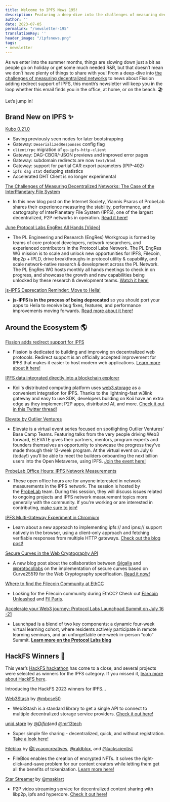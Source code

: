 ```yaml
---
title: Welcome to IPFS News 195!
description: Featuring a deep-dive into the challenges of measuring decentralized networks + more!
author: ''
date: 2023-07-05
permalink: "/newsletter-195"
translationKey: ''
header_image: "/ipfsnews.png"
tags:
- newsletter
---
```


As we enter into the summer months, things are slowing down just a bit as people go on holiday or get some much needed R&R, but that doesn’t mean we don’t have plenty of things to share with you! From a deep-dive into [the challenges of measuring decentralized networks](https://pulse.internetsociety.org/blog/the-challenges-of-measuring-decentralized-networks-the-case-of-the-interplanetary-file-system) to news about Fission adding redirect support of IPFS, this month’s newsletter will keep you in the loop whether this email finds you in the office, at home, or on the beach. 🏖️

Let’s jump in!

## **Brand New on IPFS ✨**

[Kubo 0.21.0](https://github.com/ipfs/kubo/releases/tag/v0.21.0)

- Saving previously seen nodes for later bootstrapping
- Gateway: `DeserializedResponses` config flag
- `client/rpc` migration of `go-ipfs-http-client`
- Gateway: DAG-CBOR/-JSON previews and improved error pages
- Gateway: subdomain redirects are now `text/html`
- Gateway: support for partial CAR export parameters (IPIP-402)
- `ipfs dag stat` deduping statistics
- Accelerated DHT Client is no longer experimental

[The Challenges of Measuring Decentralized Networks: The Case of the InterPlanetary File System](https://pulse.internetsociety.org/blog/the-challenges-of-measuring-decentralized-networks-the-case-of-the-interplanetary-file-system)

- In this new blog post on the Internet Society, Yiannis Psaras of ProbeLab shares their experience measuring the stability, performance, and cartography of InterPlanetary File System (IPFS), one of the largest decentralized, P2P networks in operation. [Read it here!](https://pulse.internetsociety.org/blog/the-challenges-of-measuring-decentralized-networks-the-case-of-the-interplanetary-file-system)

[June Protocol Labs EngRes All Hands [Video]](https://www.youtube.com/watch?v=7fbhniQJjDw)

- The PL Engineering and Research (EngRes) Workgroup is formed by teams of core protocol developers, network researchers, and experienced contributors in the Protocol Labs Network. The PL EngRes WG mission is to scale and unlock new opportunities for IPFS, Filecoin, libp2p + IPLD, drive breakthroughs in protocol utility & capability, and scale network-native research & development across the PL Network. The PL EngRes WG hosts monthly all hands meetings to check in on progress, and showcase the growth and new capabilities being unlocked by these research & development teams. [Watch it here!](https://www.youtube.com/watch?v=7fbhniQJjDw)

[js-IPFS Deprecation Reminder: Move to Helia!](https://blog.ipfs.tech/202305-js-ipfs-deprecation-for-helia/)

- **js-IPFS is in the process of being deprecated** so you should port your apps to Helia to receive bug fixes, features, and performance improvements moving forwards. [Read more about it here!](https://blog.ipfs.tech/202305-js-ipfs-deprecation-for-helia/)

## **Around the Ecosystem 🌎**

[Fission adds redirect support for IPFS](https://fission.codes/blog/introducing-redirect-support-for-ipfs/)

- Fission is dedicated to building and improving on decentralized web protocols. Redirect support is an officially accepted improvement for IPFS that makes it easier to host modern web applications. [Learn more about it here!](https://fission.codes/blog/introducing-redirect-support-for-ipfs/)

[IPFS data integrated directly into a blockchain explorer](https://twitter.com/al_koii/status/1665817302279880706?s=20)

- Koii's distributed computing platform uses [web3.storage](https://t.co/KyqdyMsAQy) as a convenient integration for IPFS. Thanks to the lightning-fast w3link gateway and easy to use SDK, developers building on Koii have an extra edge as they implement P2P apps, distributed AI, and more. [Check it out in this Twitter thread!](https://twitter.com/al_koii/status/1665817302279880706?s=20)

[Elevate by Outlier Ventures](https://outlierventures.io/elevate/)

- Elevate is a virtual event series focused on spotlighting Outlier Ventures’ Base Camp Teams. Featuring talks from the very people driving Web3 forward, ELEVATE gives their partners, mentors, program experts and founders themselves an opportunity to showcase the progress they’ve made through their 12-week program. At the virtual event on July 6 (today!) you’ll be able to meet the builders onboarding the next billion users into the Open Metaverse, using IPFS. [Join the event here!](https://outlierventures.io/elevate/)

[ProbeLab Office Hours: IPFS Network Measurements](https://lu.ma/ipfs-network-measurements)

- These open office hours are for anyone interested in network measurements in the IPFS network. The session is hosted by the [ProbeLab](https://blog.ipfs.io/2022-06-15-probelab/) team. During this session, they will discuss issues related to ongoing projects and IPFS network measurement topics more generally with the community. If you're working or are interested in contributing, [make sure to join!](https://lu.ma/ipfs-network-measurements)

[IPFS Multi-Gateway Experiment in Chromium](https://blog.ipfs.tech/2023-05-multigateway-chromium-client/?utm_content=253765483&utm_medium=social&utm_source=twitter&hss_channel=tw-3030006159)

- Learn about a new approach to implementing ipfs:// and ipns:// support natively in the browser, using a client-only approach and fetching verifiable responses from multiple HTTP gateways. [Check out the blog post!](https://blog.ipfs.tech/2023-05-multigateway-chromium-client/?utm_content=253765483&utm_medium=social&utm_source=twitter&hss_channel=tw-3030006159)

[Secure Curves in the Web Cryptography API](https://blogs.igalia.com/jfernandez/2023/06/20/secure-curves-in-the-web-cryptography-api/)

- A new blog post about the collaboration between [@igalia](https://twitter.com/igalia) and [@protocollabs](https://twitter.com/protocollabs) on the implementation of secure curves based on Curve25519 for the Web Cryptography specification. [Read it now!](https://blogs.igalia.com/jfernandez/2023/06/20/secure-curves-in-the-web-cryptography-api/)

[Where to find the Filecoin Community at EthCC](https://fil-paris.io/)

- Looking for the Filecoin community during EthCC? Check out [Filecoin Unleashed](https://filecoinunleashed.io) and [Fil Paris](https://fil-paris.io).

[Accelerate your Web3 journey: Protocol Labs Launchpad Summit on July 16-21](https://protocol.ai/blog/launchpad-summit-paris-2023/)

- Launchpad is a blend of two key components: a dynamic four-week virtual learning cohort, where residents actively participate in remote learning seminars, and an unforgettable one-week in-person “colo” Summit. **[Learn more on the Protocol Labs blog](https://protocol.ai/blog/launchpad-summit-paris-2023/)**

## HackFS Winners 🏅

This year’s [HackFS hackathon](https://ethglobal.com/events/hackfs2023) has come to a close, and several projects were selected as winners for the IPFS category. If you missed it, [learn more about HackFS here](https://ethglobal.com/events/hackfs2023).

Introducing the HackFS 2023 winners for IPFS…

[Web3Stash](https://ethglobal.com/showcase/web3stash-mn6iu) by [@mbcse50](https://twitter.com/mbcse50)

- Web3Stash is a standard library to get a single API to connect to multiple decentralized storage service providers. [Check it out here!](https://ethglobal.com/showcase/web3stash-mn6iu)

[unid.store](https://t.co/xbh9zYbjm9) by [@_Difint_](https://twitter.com/_Difint_)and [@mr13tech](https://twitter.com/mr13tech)

- Super simple file sharing - decentralized, quick, and without registration. [Take a look here!](https://ethglobal.com/showcase/unid-store-2yukr)

[Fileblox](https://ethglobal.com/showcase/fileblox-y0rjm) by [@Lycaoncreatives](https://twitter.com/LycaonCreatives), [@raldblox](https://twitter.com/raldblox), and [@luckscientist](https://twitter.com/luckscientist)

- FileBlox enables the creation of encrypted NFTs. It solves the right-click-and-save problem for our content creators while letting them get all the benefits of tokenization. [Learn more here!](https://ethglobal.com/showcase/fileblox-y0rjm)

[Star Streamer](https://ethglobal.com/showcase/star-streamer-huakw) by [@msakiart](https://twitter.com/msakiart)

- P2P video streaming service for decentralized content sharing with libp2p, ipfs and hypercore. [Check it out here!](https://ethglobal.com/showcase/star-streamer-huakw)
